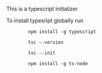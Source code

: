          
This is a typescript  initializer

To install typesript globally run 

            npm install -g typescript

            tsc --version

            tsc --init

            npm install -g ts-node
